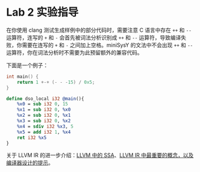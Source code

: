 # Lab 2 实验指导

在你使用 clang 测试生成样例中的部分代码时，需要注意 C 语言中存在 `++` 和 `--` 运算符，连写的 `+` 和 `-` 会首先被词法分析识别成 `++` 和 `--` 运算符，导致编译失败，你需要在连写的 `+` 和 `-` 之间加上空格。miniSysY 的文法中不会出现 `++` 和 `--` 运算符，你在词法分析时不需要为此预留额外的兼容代码。


下面是一个例子：

```c
int main() {
    return 1 +-+ (- - -15) / 0x5;
}
```

```llvm
define dso_local i32 @main(){
    %x0 = sub i32 0, 15
    %x1 = sub i32 0, %x0
    %x2 = sub i32 0, %x1
    %x3 = sub i32 0, %x2
    %x4 = sdiv i32 %x3, 5
    %x5 = add i32 1, %x4
    ret i32 %x5
}
```

关于 LLVM IR 的进一步介绍：[LLVM 中的 SSA](../pre/llvm_ir_ssa.md)、[LLVM IR 中最重要的概念，以及编译器设计的提示](../pre/design_hints.md)。
